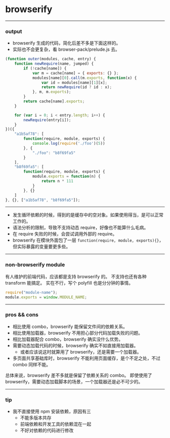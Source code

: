 # browserify

---

### output

+ browserify 生成的代码，简化后差不多是下面这样的。
+ 实际也不会更复杂，看 browser-pack/prelude.js 去。

```js
(function outer(modules, cache, entry) {
    function newRequire(name, jumped) {
        if (!cache[name]) {
            var m = cache[name] = { exports: {} };
            modules[name][0].call(m.exports, function(x) {
                var id = modules[name][1][x];
                return newRequire(id ? id : x);
            }, m, m.exports);
        }
        return cache[name].exports;
    }

    for (var i = 0; i < entry.length; i++) {
        newRequire(entry[i]);
    }
})({
    "a1b5af78": [
        function(require, module, exports) {
            console.log(require('./foo')(5))
        }, {
            "./foo": "b8f69fa5"
        }
    ],
    "b8f69fa5": [
        function(require, module, exports) {
            module.exports = function(n) {
                return n * 111
            }
        }, {}
    ]
}, {}, ["a1b5af78", "b8f69fa5"]);
```

---

+ 发生循环依赖的时候，得到的是缓存中的空对象。如果使用得当，是可以正常工作的。
+ 语法分析的限制，导致不支持动态 require，好像也不能算什么毛病。
+ 在 require 失败的时候，会尝试调用外部的 require。
+ browserify 在模块外面包了一层 `function(require, module, exports){}`，但实际暴露的变量要更多些。

---

### non-browserify module

有人维护的前端代码，应该都是支持 browserify 的。
不支持也还有各种 transform 能搞定。
实在不行，写个 polyfill 也是分分钟的事情。

```js
require("module-name");
module.exports = window.MODULE_NAME;
```

---

### pros && cons

+ 相比使用 combo，browserify 能保留文件间的依赖关系。
+ 相比使用加载器，browserify 不用担心部分代码加载失败的问题。
+ 相比加载器配合 combo，browserify 确实没什么优势。
+ 需要动态加载代码的时候，browserify 确实不如直接用加载器。
    - 或者应该说这时就算用了 browserify，还是需要一个加载器。
+ 多页面共享基础库时，browserify 不能利用页面缓存，是个不足之处，不过 combo 同样不能。

总体来说，browserify 差不多就是保留了依赖关系的 combo。
即使使用了 browserify，需要动态加载脚本的场景，一个加载器还是必不可少的。

---

### tip

+ 我不直接使用 npm 安装依赖，原因有三
    - 不能多版本共存
    - 前端依赖和开发工具的依赖混在一起
    - 不好对依赖的代码进行修改

